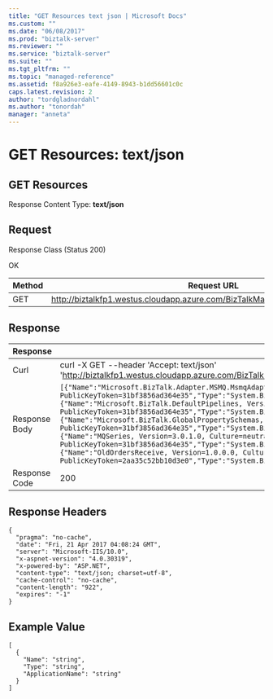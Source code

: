 ```yaml
---
title: "GET Resources text json | Microsoft Docs"
ms.custom: ""
ms.date: "06/08/2017"
ms.prod: "biztalk-server"
ms.reviewer: ""
ms.service: "biztalk-server"
ms.suite: ""
ms.tgt_pltfrm: ""
ms.topic: "managed-reference"
ms.assetid: f8a926e3-eafe-4149-8943-b1dd56601c0c
caps.latest.revision: 2
author: "tordgladnordahl"
ms.author: "tonordah"
manager: "anneta"
---
```

# GET Resources: text/json
## GET Resources

  Response Content Type: **text/json**

Request
---
Response Class (Status 200)

OK

Method  | Request URL
------------- | -------------
GET  | http://biztalkfp1.westus.cloudapp.azure.com/BizTalkManagementService/Resources

Response
---

| Response | Content          |
| ------------- | ----------- |
| Curl | curl -X GET --header 'Accept: text/json' 'http://biztalkfp1.westus.cloudapp.azure.com/BizTalkManagementService/Resources'|
| Response Body | ` [{"Name":"Microsoft.BizTalk.Adapter.MSMQ.MsmqAdapterProperties, Version=3.0.1.0, Culture=neutral, PublicKeyToken=31bf3856ad364e35","Type":"System.BizTalk:BizTalkAssembly","ApplicationName":"BizTalk.System"},{"Name":"Microsoft.BizTalk.DefaultPipelines, Version=3.0.1.0, Culture=neutral, PublicKeyToken=31bf3856ad364e35","Type":"System.BizTalk:BizTalkAssembly","ApplicationName":"BizTalk.System"},{"Name":"Microsoft.BizTalk.GlobalPropertySchemas, Version=3.0.1.0, Culture=neutral, PublicKeyToken=31bf3856ad364e35","Type":"System.BizTalk:BizTalkAssembly","ApplicationName":"BizTalk.System"},{"Name":"MQSeries, Version=3.0.1.0, Culture=neutral, PublicKeyToken=31bf3856ad364e35","Type":"System.BizTalk:BizTalkAssembly","ApplicationName":"BizTalk.System"},{"Name":"OldOrdersReceive, Version=1.0.0.0, Culture=neutral, PublicKeyToken=2aa35c52bb10d3e0","Type":"System.BizTalk:BizTalkAssembly","ApplicationName":"OldOrdersReceive"}] `|
| Response Code | 200|

Response Headers
---

```
{
  "pragma": "no-cache",
  "date": "Fri, 21 Apr 2017 04:08:24 GMT",
  "server": "Microsoft-IIS/10.0",
  "x-aspnet-version": "4.0.30319",
  "x-powered-by": "ASP.NET",
  "content-type": "text/json; charset=utf-8",
  "cache-control": "no-cache",
  "content-length": "922",
  "expires": "-1"
}
```

Example Value
---

```
[
  {
    "Name": "string",
    "Type": "string",
    "ApplicationName": "string"
  }
]
```